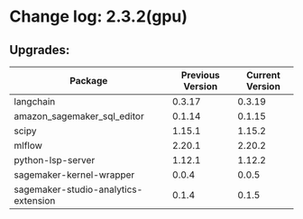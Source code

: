 # Change log: 2.3.2(gpu)

## Upgrades: 

Package | Previous Version | Current Version
---|---|---
langchain|0.3.17|0.3.19
amazon_sagemaker_sql_editor|0.1.14|0.1.15
scipy|1.15.1|1.15.2
mlflow|2.20.1|2.20.2
python-lsp-server|1.12.1|1.12.2
sagemaker-kernel-wrapper|0.0.4|0.0.5
sagemaker-studio-analytics-extension|0.1.4|0.1.5
